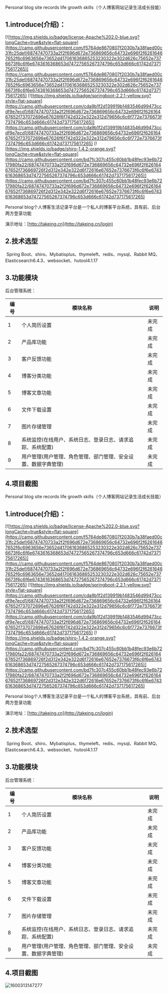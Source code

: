 Personal blog site records life growth skills（个人博客网站记录生活成长技能）

## 1.introduce(介绍)：

[![https://img.shields.io/badge/license-Apache%202.0-blue.svg?longCache=true&style=flat-square](https://camo.githubusercontent.com/f5764de8670807f2030b7a38faed00c31fc25def/68747470733a2f2f696d672e736869656c64732e696f2f62616467652f6c6963656e73652d417061636865253230322e302d626c75652e7376673f6c6f6e6743616368653d74727565267374796c653d666c61742d737175617265)](https://camo.githubusercontent.com/f5764de8670807f2030b7a38faed00c31fc25def/68747470733a2f2f696d672e736869656c64732e696f2f62616467652f6c6963656e73652d417061636865253230322e302d626c75652e7376673f6c6f6e6743616368653d74727565267374796c653d666c61742d737175617265) [![https://img.shields.io/badge/springboot-2.2.1-yellow.svg?style=flat-square](https://camo.githubusercontent.com/cda9b1f2d139919b1483546d99473ccdf9e7ecd1/68747470733a2f2f696d672e736869656c64732e696f2f62616467652f737072696e67626f6f742d322e322e312d79656c6c6f772e7376673f7374796c653d666c61742d737175617265)](https://camo.githubusercontent.com/cda9b1f2d139919b1483546d99473ccdf9e7ecd1/68747470733a2f2f696d672e736869656c64732e696f2f62616467652f737072696e67626f6f742d322e322e312d79656c6c6f772e7376673f7374796c653d666c61742d737175617265) [![https://img.shields.io/badge/shiro-1.4.2-orange.svg?longCache=true&style=flat-square](https://camo.githubusercontent.com/bd7fc307c455c60bb1b48fec93e6b7217980fa22/68747470733a2f2f696d672e736869656c64732e696f2f62616467652f736869726f2d312e342e322d6f72616e67652e7376673f6c6f6e6743616368653d74727565267374796c653d666c61742d737175617265)](https://camo.githubusercontent.com/bd7fc307c455c60bb1b48fec93e6b7217980fa22/68747470733a2f2f696d672e736869656c64732e696f2f62616467652f736869726f2d312e342e322d6f72616e67652e7376673f6c6f6e6743616368653d74727565267374796c653d666c61742d737175617265) 

Personal blog个人博客生活记录平台是一个私人的博客平台系统，具有前、后台两方登录功能

演示地址：[http://takeing.cn](http://takeing.cn/login)

## 2.技术选型

​		Spring Boot、shiro、Mybatisplus、thymeleft、redis、mysql、Rabbit MQ、Elasticsearch6.4.3、websocket、hutool4.1.17

## 3.功能模块

后台管理系统：

| 编号 | 模块名称                                                     | 说明   |
| ---- | ------------------------------------------------------------ | ------ |
| 1    | 个人简历设置                                                 | 未完成 |
| 2    | 产品库功能                                                   | 未完成 |
| 3    | 客户反馈功能                                                 | 未完成 |
| 4    | 博客分类功能                                                 | 未完成 |
| 5    | 博客文章功能                                                 | 未完成 |
| 6    | 文件下载设置                                                 | 未完成 |
| 7    | 图片存储管理                                                 | 未完成 |
| 8    | 系统监控(在线用户、系统日志、登录日志、请求追踪、系统配置)   | 未完成 |
| 9    | 用户管理(用户管理、角色管理、部门管理、安全设置、数据字典管理) | 未完成 |

## 4.项目截图

Personal blog site records life growth skills（个人博客网站记录生活成长技能）

## 1.introduce(介绍)：

[![https://img.shields.io/badge/license-Apache%202.0-blue.svg?longCache=true&style=flat-square](https://camo.githubusercontent.com/f5764de8670807f2030b7a38faed00c31fc25def/68747470733a2f2f696d672e736869656c64732e696f2f62616467652f6c6963656e73652d417061636865253230322e302d626c75652e7376673f6c6f6e6743616368653d74727565267374796c653d666c61742d737175617265)](https://camo.githubusercontent.com/f5764de8670807f2030b7a38faed00c31fc25def/68747470733a2f2f696d672e736869656c64732e696f2f62616467652f6c6963656e73652d417061636865253230322e302d626c75652e7376673f6c6f6e6743616368653d74727565267374796c653d666c61742d737175617265) [![https://img.shields.io/badge/springboot-2.2.1-yellow.svg?style=flat-square](https://camo.githubusercontent.com/cda9b1f2d139919b1483546d99473ccdf9e7ecd1/68747470733a2f2f696d672e736869656c64732e696f2f62616467652f737072696e67626f6f742d322e322e312d79656c6c6f772e7376673f7374796c653d666c61742d737175617265)](https://camo.githubusercontent.com/cda9b1f2d139919b1483546d99473ccdf9e7ecd1/68747470733a2f2f696d672e736869656c64732e696f2f62616467652f737072696e67626f6f742d322e322e312d79656c6c6f772e7376673f7374796c653d666c61742d737175617265) [![https://img.shields.io/badge/shiro-1.4.2-orange.svg?longCache=true&style=flat-square](https://camo.githubusercontent.com/bd7fc307c455c60bb1b48fec93e6b7217980fa22/68747470733a2f2f696d672e736869656c64732e696f2f62616467652f736869726f2d312e342e322d6f72616e67652e7376673f6c6f6e6743616368653d74727565267374796c653d666c61742d737175617265)](https://camo.githubusercontent.com/bd7fc307c455c60bb1b48fec93e6b7217980fa22/68747470733a2f2f696d672e736869656c64732e696f2f62616467652f736869726f2d312e342e322d6f72616e67652e7376673f6c6f6e6743616368653d74727565267374796c653d666c61742d737175617265) 

Personal blog个人博客生活记录平台是一个私人的博客平台系统，具有前、后台两方登录功能

演示地址：[http://takeing.cn](http://takeing.cn/login)

## 2.技术选型

​		Spring Boot、shiro、Mybatisplus、thymeleft、redis、mysql、Rabbit MQ、Elasticsearch6.4.3、websocket、hutool4.1.17

## 3.功能模块

后台管理系统：

| 编号 | 模块名称                                                     | 说明   |
| ---- | ------------------------------------------------------------ | ------ |
| 1    | 个人简历设置                                                 | 未完成 |
| 2    | 产品库功能                                                   | 未完成 |
| 3    | 客户反馈功能                                                 | 未完成 |
| 4    | 博客分类功能                                                 | 未完成 |
| 5    | 博客文章功能                                                 | 未完成 |
| 6    | 文件下载设置                                                 | 未完成 |
| 7    | 图片存储管理                                                 | 未完成 |
| 8    | 系统监控(在线用户、系统日志、登录日志、请求追踪、系统配置)   | 未完成 |
| 9    | 用户管理(用户管理、角色管理、部门管理、安全设置、数据字典管理) | 未完成 |

## 4.项目截图
![1600313147277](1600313147277.png)
